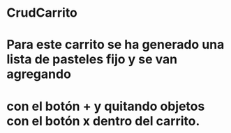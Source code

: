 # CrudCarrito
# Para este carrito se ha generado una lista de pasteles fijo y se van agregando
# con el botón + y quitando objetos con el botón x dentro del carrito.